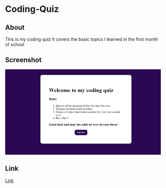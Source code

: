 # Coding-Quiz

## About 
This is my coding quiz It covers the basic topics I
learned in the first month of school

## Screenshot
<img src="assets\Images\Screenshot (25).png">

## Link
<a href="https://strayfrozen.github.io/Coding-Quiz/">Link</a>
